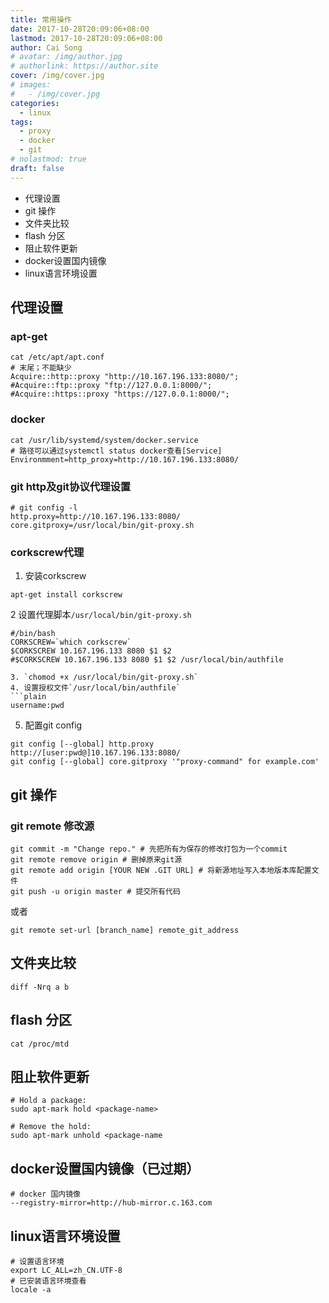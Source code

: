 ```yaml
---
title: 常用操作
date: 2017-10-28T20:09:06+08:00
lastmod: 2017-10-28T20:09:06+08:00
author: Cai Song
# avatar: /img/author.jpg
# authorlink: https://author.site
cover: /img/cover.jpg
# images:
#   - /img/cover.jpg
categories:
  - linux
tags:
  - proxy
  - docker
  - git
# nolastmod: true
draft: false
---
```


<!-- MarkdownTOC -->

- 代理设置
- git 操作
- 文件夹比较
- flash 分区
- 阻止软件更新
- docker设置国内镜像
- linux语言环境设置

<!--more-->

## 代理设置

### apt-get
```shell
cat /etc/apt/apt.conf
# 末尾；不能缺少
Acquire::http::proxy "http://10.167.196.133:8080/";
#Acquire::ftp::proxy "ftp://127.0.0.1:8000/";
#Acquire::https::proxy "https://127.0.0.1:8000/";
```

### docker
```shell
cat /usr/lib/systemd/system/docker.service 
# 路径可以通过systemctl status docker查看[Service]
Environmment=http_proxy=http://10.167.196.133:8080/
```
### git  http及git协议代理设置

```shell
# git config -l
http.proxy=http://10.167.196.133:8080/
core.gitproxy=/usr/local/bin/git-proxy.sh
```
### corkscrew代理
1. 安装corkscrew 
```shell
apt-get install corkscrew
```
2 设置代理脚本`/usr/local/bin/git-proxy.sh`
```shell
#/bin/bash
CORKSCREW=`which corkscrew`
$CORKSCREW 10.167.196.133 8080 $1 $2 
#$CORKSCREW 10.167.196.133 8080 $1 $2 /usr/local/bin/authfile

3. `chomod +x /usr/local/bin/git-proxy.sh`
4. 设置授权文件`/usr/local/bin/authfile`
```plain
username:pwd
```
5. 配置git config
```shell
git config [--global] http.proxy http://[user:pwd@]10.167.196.133:8080/
git config [--global] core.gitproxy '"proxy-command" for example.com'
```

## git 操作
### git remote 修改源
```shell
git commit -m "Change repo." # 先把所有为保存的修改打包为一个commit
git remote remove origin # 删掉原来git源
git remote add origin [YOUR NEW .GIT URL] # 将新源地址写入本地版本库配置文件
git push -u origin master # 提交所有代码
```
或者
```shell
git remote set-url [branch_name] remote_git_address
```

## 文件夹比较
```shell
diff -Nrq a b
```

## flash 分区
```shell
cat /proc/mtd
```

## 阻止软件更新
```shell
# Hold a package:
sudo apt-mark hold <package-name>

# Remove the hold:
sudo apt-mark unhold <package-name
```

## docker设置国内镜像（已过期）
```shell
# docker 国内镜像
--registry-mirror=http://hub-mirror.c.163.com
```

## linux语言环境设置
```shell
# 设置语言环境
export LC_ALL=zh_CN.UTF-8
# 已安装语言环境查看
locale -a
```
